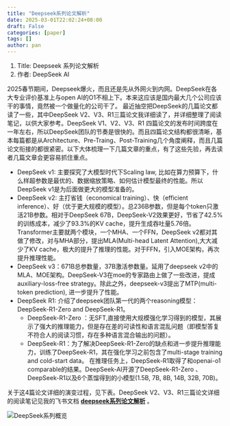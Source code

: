 ```yaml
---
title: "Deepseek系列论文解析"
date: 2025-03-01T22:02:24+08:00
draft: False
categories: [paper]
tags: []
author: pan
---
```

1. Title: Deepseek 系列论文解析
2. 作者: DeepSeek AI

2025春节期间，Deepseek爆火，而且还是先从外网火到内网。DeepSeek在各大专业评价基准上与open AI的O1不相上下。本来这应该是国内最大几个公司应该干的事情，竟然被一个做量化的公司干了。
最近抽空把DeepSeek的几篇论文都读了一些，其中DeepSeek V2、V3、R1三篇论文我详细读了，并详细整理了阅读笔记，以供大家参考。DeepSeek V1、V2、V3、R1 四篇论文的发布时间跨度在一年左右，所以DeepSeek团队的节奏是很快的。而且四篇论文结构都很清晰，基本每篇都是从Architecture、Pre-Traing、Post-Training几个角度阐释，而且几篇论文衔接的都很紧密。以下大体梳理一下几篇文章的重点，有了这些先验，再去读者几篇文章会更容易抓住重点。

- DeepSeek v1: 主要探究了大模型时代下Scaling law, 比如在算力预算下，什么样超参数是最优的、数据缩放策略、如何估计模型最终的性能。所以DeepSeek v1是为后面做更大的模型准备的。
- DeepSeek v2: 主打省钱（economical training）、快（efficient inference）、好（优于更大规模的模型）。总236B参数，但是每个token只激活21B参数。相对于DeepSeek 67B，DeepSeek-V2效果更好，节省了42.5%的训练成本，减少了93.3%的KV cache，提升生成吞吐量5.76倍。Transformer主要就两个模块，一个MHA、一个FFN，DeepSeek v2都对其做了修改，对与MHA部分，提出MLA(Multi-head Latent Attention),大大减少了KV cache，极大的提升了推理的性能。对于FFN，引入MOE架构，再次提升推理性能。
- DeepSeek v3：671B总参数量，37B激活参数量。延用了deepseek v2中的MLA、MOE架构。DeepSeek-V3在moe的专家路由上做了一些改进，提成auxiliary-loss-free strategy。除此之外，deepseek-v3提出了MTP(multi-token prediction), 进一步提升了性能。
- DeepSeek R1: 介绍了deepseek团队第一代的两个reasoning模型：DeepSeek-R1-Zero and DeepSeek-R1。
  - DeepSeek-R1-Zero ：无SFT,直接使用大规模强化学习得到的模型，其展示了强大的推理能力，但是存在差的可读性和语言混乱问题（即模型答复不符合人的阅读习惯，存在多种语言混合输出的问题）。
  - DeepSeek-R1：为了解决DeepSeek-R1-Zero的缺点和进一步提升推理能力，训练了DeepSeek-R1，其在强化学习之前包含了multi-stage training and cold-start data。
在推理任务上，DeepSeek-R1取得了和openai-o1 comparable的结果。DeepSeek-AI开源了DeepSeek-R1-Zero 、 DeepSeek-R1以及6个蒸馏得到的小模型(1.5B, 7B, 8B, 14B, 32B, 70B)。

关于这4篇论文详细的演变过程，见下表。DeepSeek V2、V3、R1三篇论文详细的阅读笔记见我的飞书文档
**[deepseek系列论文解析](https://nw821o5xhc.feishu.cn/wiki/PGSRwWYWaieVDkkXksac4yoXnxd)** 。

![DeepSeek系列概览](/deepseek系列论文解析/Xnip2025-03-23_23-57-05.jpg)